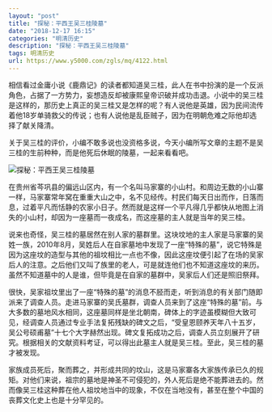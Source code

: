 ```yaml
---
layout: "post"
title: "探秘：平西王吴三桂陵墓"
date: "2018-12-17 16:15"
categories: "明清历史"
description: "探秘：平西王吴三桂陵墓"
tags: 明清历史
url: https://www.y5000.com/zgls/mq/4122.html
---
```






相信看过金庸小说《鹿鼎记》的读者都知道吴三桂，此人在书中扮演的是一个反派角色，占据了一方势力，妄想造反却被康熙皇帝识破并成功击退。小说中的吴三桂是这样的，那历史上真正的吴三桂又是怎样的呢？有人说他是英雄，因为民间流传着他18岁单骑救父的传说；也有人说他是乱臣贼子，因为在明朝危难之际他却选择了献关降清。

关于吴三桂的评价，小编不敢多说也没资格多说，今天小编所写文章的主题不是吴三桂的生前种种，而是他死后休眠的陵墓，一起来看看吧。

![探秘：平西王吴三桂陵墓](/uploads/allimg/161028/6-16102Q54A4127.JPG)

在贵州省芩巩县的偏远山区内，有一个名叫马家寨的小山村。和周边无数的小山寨一样，马家寨常年窝在重重大山之中，名不见经传。村民们每天日出而作，日落而息，过着平凡而恬静的农家小日子。然而就是这样一个平凡得几乎都快从地图上消失的小山村，却因为一座墓而一夜成名，而这座墓的主人就是当年的吴三桂。  
  
说来也奇怪，吴三桂的墓居然在别人家的墓群里。这块坟地的主人家是马家寨的吴姓一族，2010年8月，吴姓后人在自家墓地中发现了一座“特殊的墓”，说它特殊是因为这座坟的造型与其他的祖坟相比一点也不像，因此这座坟便引起了在场的吴家后人的注意。之后他们又叫了族里的老人，可是就连他们也不知道这座坟的来历。虽然不知道墓中的人是谁，但毕竟是在自家的墓群中，吴家后人们还是照旧祭拜。  
  
很快，吴家祖坟里出了一座“特殊的墓”的消息不胫而走，听到消息的有关部门随即派来了调查人员。走进马家寨的吴氏墓群，调查人员来到了这座“特殊的墓”前。与大多数的墓地风水相同，这座墓同样是坐北朝南，碑体上的字迹虽模糊但大致可见，经调查人员通过专业手法复拓残缺的碑文之后，“受皇恩颐养天年八十五岁，吴公号硕甫墓”十七个大字赫然出现。碑文复拓成功之后，调查人员立刻展开了研究。根据相关的文献资料考证，可以得出此墓主人就是吴三桂。至此，吴三桂的墓才被发现。  
  
家族成员死后，聚而葬之，并形成共同的坟山，这是马家寨各大家族传承已久的规矩。对他们来说，祖宗的墓地是神圣不可侵犯的，外人死后是绝不能葬进去的。然而像吴三桂这种葬在他人祖坟地当中的现象，不仅在当地没有，甚至在整个中国的丧葬文化史上也是十分罕见的。
